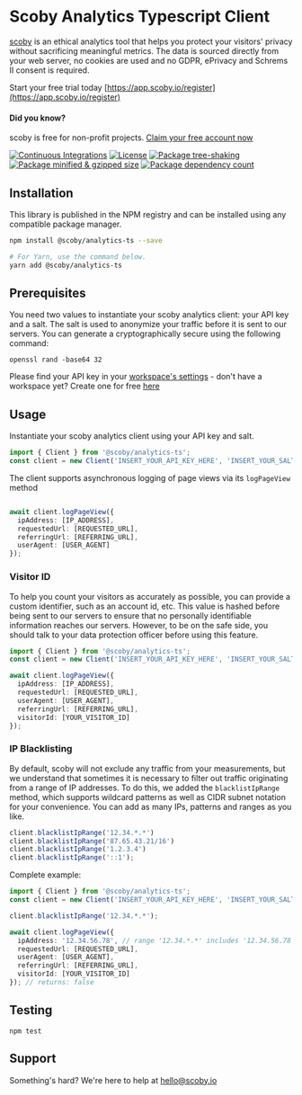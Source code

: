 # Scoby Analytics Typescript Client

[scoby](https://www.scoby.io) is an ethical analytics tool that helps you protect your visitors' privacy without sacrificing meaningful metrics. The data is sourced directly from your web server, no cookies are used and no GDPR, ePrivacy and Schrems II consent is required.

Start your free trial today [https://app.scoby.io/register](https://app.scoby.io/register)

#### Did you know?
scoby is free for non-profit projects.
[Claim your free account now](mailto:hello@scoby.io?subject=giving%20back)


[![Continuous Integrations](https://github.com/scobyio/analytics-ts/actions/workflows/continuous-integrations.yaml/badge.svg?branch=main)](https://github.com/scobyio/analytics-ts/actions/workflows/continuous-integrations.yaml)
[![License](https://badgen.net/github/license/scobyio/analytics-ts)](./LICENSE)
[![Package tree-shaking](https://badgen.net/bundlephobia/tree-shaking/@scoby/analytics-ts)](https://bundlephobia.com/package/@scoby/analytics-ts)
[![Package minified & gzipped size](https://badgen.net/bundlephobia/minzip/@scoby/analytics-ts)](https://bundlephobia.com/package/@scoby/analytics-ts)
[![Package dependency count](https://badgen.net/bundlephobia/dependency-count/react@scoby/analytics-ts)](https://bundlephobia.com/package/@scoby/analytics-ts)

## Installation

This library is published in the NPM registry and can be installed using any compatible package manager.

```sh
npm install @scoby/analytics-ts --save

# For Yarn, use the command below.
yarn add @scoby/analytics-ts
```

## Prerequisites
You need two values to instantiate your scoby analytics client: your API key and a salt.
The salt is used to anonymize your traffic before it is sent to our servers.
You can generate a cryptographically secure using the following command:

````shell
openssl rand -base64 32
````

Please find your API key in your [workspace's settings](https://app.scoby.io) - don't have a workspace yet? Create one for free [here](https://app.scoby.io)


## Usage
Instantiate your scoby analytics client using your API key and salt.
```typescript
import { Client } from '@scoby/analytics-ts';
const client = new Client('INSERT_YOUR_API_KEY_HERE', 'INSERT_YOUR_SALT_HERE');
```

The client supports asynchronous logging of page views via its `logPageView` method
```typescript

await client.logPageView({
  ipAddress: [IP_ADDRESS],
  requestedUrl: [REQUESTED_URL],
  referringUrl: [REFERRING_URL],
  userAgent: [USER_AGENT]
});
```

### Visitor ID
To help you count your visitors as accurately as possible, you can provide a custom identifier, such as an account id, etc. This value is hashed before being sent to our servers to ensure that no personally identifiable information reaches our servers. However, to be on the safe side, you should talk to your data protection officer before using this feature.

```typescript
import { Client } from '@scoby/analytics-ts';
const client = new Client('INSERT_YOUR_API_KEY_HERE', 'INSERT_YOUR_SALT_HERE');

await client.logPageView({
  ipAddress: [IP_ADDRESS],
  requestedUrl: [REQUESTED_URL],
  userAgent: [USER_AGENT],
  referringUrl: [REFERRING_URL],
  visitorId: [YOUR_VISITOR_ID]
});
```


### IP Blacklisting
By default, scoby will not exclude any traffic from your measurements, but we understand that sometimes it is necessary
to filter out traffic originating from a range of IP addresses. To do this, we added the `blacklistIpRange` method,
which supports wildcard patterns as well as CIDR subnet notation for your convenience.
You can add as many IPs, patterns and ranges as you like.
```typescript
client.blacklistIpRange('12.34.*.*')
client.blacklistIpRange('87.65.43.21/16')
client.blacklistIpRange('1.2.3.4')
client.blacklistIpRange('::1');
```

Complete example:

```typescript
import { Client } from '@scoby/analytics-ts';
const client = new Client('INSERT_YOUR_API_KEY_HERE', 'INSERT_YOUR_SALT_HERE');

client.blacklistIpRange('12.34.*.*');

await client.logPageView({
  ipAddress: '12.34.56.78', // range '12.34.*.*' includes '12.34.56.78'
  requestedUrl: [REQUESTED_URL],
  userAgent: [USER_AGENT],
  referringUrl: [REFERRING_URL],
  visitorId: [YOUR_VISITOR_ID]
}); // returns: false
```

## Testing
```
npm test
```

## Support
Something's hard? We're here to help at [hello@scoby.io](mailto:hello@scoby.io)

